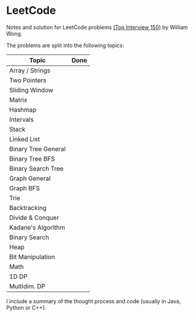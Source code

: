 # LeetCode

Notes and solution for LeetCode problems [(Top Interview 150)](https://leetcode.com/studyplan/top-interview-150/) by William Wong.

The problems are split into the following topics:

| Topic                      | Done   |
|-----------------------------|--------|
| Array / Strings             |        |
| Two Pointers               |        |
| Sliding Window             |        |
| Matrix                     |        |
| Hashmap                    |        |
| Intervals                  |        |
| Stack                       |        |
| Linked List                |        |
| Binary Tree General         |        |
| Binary Tree BFS            |        |
| Binary Search Tree         |        |
| Graph General               |        |
| Graph BFS                  |        |
| Trie                        |        |
| Backtracking               |        |
| Divide & Conquer           |        |
| Kadane's Algorithm          |        |
| Binary Search              |        |
| Heap                        |        |
| Bit Manipulation           |        |
| Math                        |        |
| 1D DP                       |        |
| Multidim. DP               |        |

I include a summary of the thought process and code (usually in Java, Python or C++).
